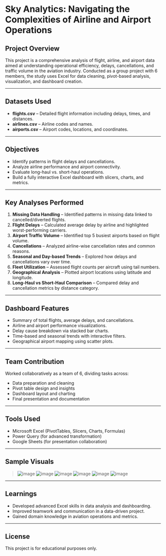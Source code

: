 #  Sky Analytics: Navigating the Complexities of Airline and Airport Operations

## Project Overview

This project is a comprehensive analysis of flight, airline, and airport data aimed at understanding operational efficiency, delays, cancellations, and traffic volume in the aviation industry. Conducted as a group project with 6 members, the study uses Excel for data cleaning, pivot-based analysis, visualization, and dashboard creation.

---

## Datasets Used

- **flights.csv** – Detailed flight information including delays, times, and distances.
- **airlines.csv** – Airline codes and names.
- **airports.csv** – Airport codes, locations, and coordinates.

---

## Objectives

- Identify patterns in flight delays and cancellations.
- Analyze airline performance and airport connectivity.
- Evaluate long-haul vs. short-haul operations.
- Build a fully interactive Excel dashboard with slicers, charts, and metrics.

---

## Key Analyses Performed

1. **Missing Data Handling** – Identified patterns in missing data linked to cancelled/diverted flights.
2. **Flight Delays** – Calculated average delay by airline and highlighted worst-performing carriers.
3. **Airport Traffic Volume** – Identified top 5 busiest airports based on flight volume.
4. **Cancellations** – Analyzed airline-wise cancellation rates and common reasons.
5. **Seasonal and Day-based Trends** – Explored how delays and cancellations vary over time.
6. **Fleet Utilization** – Assessed flight counts per aircraft using tail numbers.
7. **Geographical Analysis** – Plotted airport locations using latitude and longitude.
8. **Long-Haul vs Short-Haul Comparison** – Compared delay and cancellation metrics by distance category.

---

## Dashboard Features

- Summary of total flights, average delays, and cancellations.
- Airline and airport performance visualizations.
- Delay cause breakdown via stacked bar charts.
- Time-based and seasonal trends with interactive filters.
- Geographical airport mapping using scatter plots.

---

## Team Contribution

Worked collaboratively as a team of 6, dividing tasks across:
- Data preparation and cleaning
- Pivot table design and insights
- Dashboard layout and charting
- Final presentation and documentation

---

## Tools Used

- Microsoft Excel (PivotTables, Slicers, Charts, Formulas)
- Power Query (for advanced transformation)
- Google Sheets (for presentation collaboration)

---

## Sample Visuals

> ![image](https://github.com/user-attachments/assets/041ec408-bf8f-46f9-ada0-1b465633e852)
> ![image](https://github.com/user-attachments/assets/f0274b54-325b-40b0-a2ce-cc777a0246fb)
> ![image](https://github.com/user-attachments/assets/538fdd61-24c4-4d2c-ba1c-403ccadcaa5d)
> ![image](https://github.com/user-attachments/assets/f141d712-1bad-4c74-adbc-e254691c3967)
> ![image](https://github.com/user-attachments/assets/00e6d58d-4e5e-4f49-a3ec-5b0867e53b66)
> ![image](https://github.com/user-attachments/assets/5cf0e214-9513-42e0-9a91-e43fa9ce45ea)







---

## Learnings

- Developed advanced Excel skills in data analysis and dashboarding.
- Improved teamwork and communication in a data-driven project.
- Gained domain knowledge in aviation operations and metrics.

---

## License

This project is for educational purposes only.
